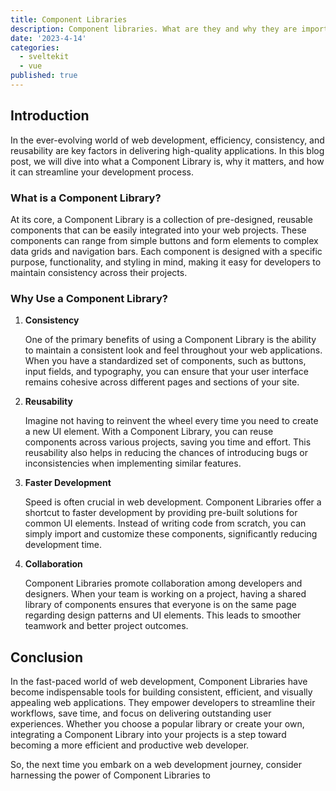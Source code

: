 ```yaml
---
title: Component Libraries
description: Component libraries. What are they and why they are important?
date: '2023-4-14'
categories:
  - sveltekit
  - vue
published: true
---
```


## Introduction

In the ever-evolving world of web development, efficiency, consistency, and reusability are
key factors in delivering high-quality applications. In this blog post, we
will dive into what a Component Library is, why it matters, and how it can streamline your
development process.

### What is a Component Library?

At its core, a Component Library is a collection of pre-designed, reusable components that
can be easily integrated into your web projects. These components can range from simple
buttons and form elements to complex data grids and navigation bars. Each component is
designed with a specific purpose, functionality, and styling in mind, making it easy for
developers to maintain consistency across their projects.

### Why Use a Component Library?

1. **Consistency**

   One of the primary benefits of using a Component Library is the ability to maintain a consistent look and feel throughout your web applications. When you have a standardized set of components, such as buttons, input fields, and typography, you can ensure that your user interface remains cohesive across different pages and sections of your site.

2. **Reusability**

   Imagine not having to reinvent the wheel every time you need to create a new UI element. With a Component Library, you can reuse components across various projects, saving you time and effort. This reusability also helps in reducing the chances of introducing bugs or inconsistencies when implementing similar features.

3. **Faster Development**

   Speed is often crucial in web development. Component Libraries offer a shortcut to faster development by providing pre-built solutions for common UI elements. Instead of writing code from scratch, you can simply import and customize these components, significantly reducing development time.

4. **Collaboration**

   Component Libraries promote collaboration among developers and designers. When your team is working on a project, having a shared library of components ensures that everyone is on the same page regarding design patterns and UI elements. This leads to smoother teamwork and better project outcomes.

## Conclusion

In the fast-paced world of web development, Component Libraries have become indispensable tools for building consistent, efficient, and visually appealing web applications. They empower developers to streamline their workflows, save time, and focus on delivering outstanding user experiences. Whether you choose a popular library or create your own, integrating a Component Library into your projects is a step toward becoming a more efficient and productive web developer.

So, the next time you embark on a web development journey, consider harnessing the power of Component Libraries to
